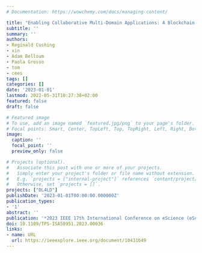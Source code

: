 ```yaml
---
# Documentation: https://wowchemy.com/docs/managing-content/

title: "Enabling Collaborative Multi-Domain Applications: A Blockchain-Based Solution with Petri Net Workflow Modeling and Incentivization"
subtitle: ''
summary: ''
authors:
- Reginald Cushing
- xin
- Adam Belloum
- Paola Grosso
- tom
- cees
tags: []
categories: []
date: '2023-01-01'
lastmod: 2022-05-31T10:27:38+02:00
featured: false
draft: false

# Featured image
# To use, add an image named `featured.jpg/png` to your page's folder.
# Focal points: Smart, Center, TopLeft, Top, TopRight, Left, Right, BottomLeft, Bottom, BottomRight.
image:
  caption: ''
  focal_point: ''
  preview_only: false

# Projects (optional).
#   Associate this post with one or more of your projects.
#   Simply enter your project's folder or file name without extension.
#   E.g. `projects = ["internal-project"]` references `content/project/deep-learning/index.md`.
#   Otherwise, set `projects = []`.
projects: ["DL4LD"]
publishDate: '2023-01-01T00:00:00.000000Z'
publication_types:
- '1'
abstract: ''
publication: '*2023 IEEE 17th International Conference on eScience (eScience)*'
doi: 10.1109/TPS-ISA58951.2023.00036
links:
- name: URL
  url: https://ieeexplore.ieee.org/document/10431649
---
```

